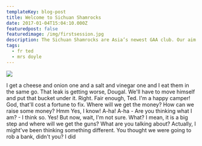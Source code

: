 ```yaml
---
templateKey: blog-post
title: Welcome to Sichuan Shamrocks
date: 2017-01-04T15:04:10.000Z
featuredpost: false
featuredimage: /img/firstsession.jpg
description: The Sichuan Shamrocks are Asia’s newest GAA club. Our aim is to promoting gaelic games and Irish culture in the Sichuan province in China
tags:
  - fr ted
  - mrs doyle
---
```

![](/sichuan-shamrocks/img/firstsession.jpg)

I get a cheese and onion one and a salt and vinegar one and I eat them in the same go. That leak is getting worse, Dougal. We'll have to move himself and put that bucket under it. Right. Fair enough, Ted. I'm a happy camper! God, that'll cost a fortune to fix. Where will we get the money? How can we raise some money? Hmm Yes, I know! A-ha! A-ha - Are you thinking what I am? - I think so. Yes! But now, wait, I'm not sure. What? I mean, it is a big step and where will we get the guns? What are you talking about? Actually, I might've been thinking something different. You thought we were going to rob a bank, didn't you? I did